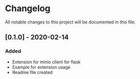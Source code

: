 # Changelog
All notable changes to this project will be documented in this file.

## [0.1.0] - 2020-02-14
### Added
 - Extension for minio client for flask
 - Example for extension usage
 - Readme file created

